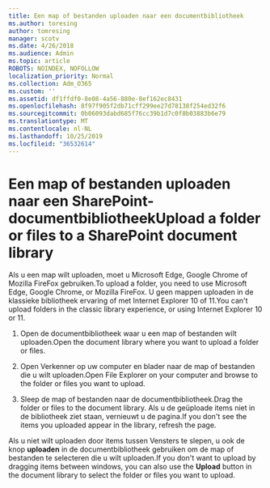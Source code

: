 ```yaml
---
title: Een map of bestanden uploaden naar een documentbibliotheek
ms.author: toresing
author: tomresing
manager: scotv
ms.date: 4/26/2018
ms.audience: Admin
ms.topic: article
ROBOTS: NOINDEX, NOFOLLOW
localization_priority: Normal
ms.collection: Adm_O365
ms.custom: ''
ms.assetid: df1ffdf0-8e08-4a56-880e-8ef162ec8431
ms.openlocfilehash: 8f97f905f2db71cff299ee27d78138f254ed32f6
ms.sourcegitcommit: 0b06093dabd685f76cc39b1d7c0f8b03883b6e79
ms.translationtype: MT
ms.contentlocale: nl-NL
ms.lasthandoff: 10/25/2019
ms.locfileid: "36532614"
---
```

# <a name="upload-a-folder-or-files-to-a-sharepoint-document-library"></a><span data-ttu-id="31e3a-102">Een map of bestanden uploaden naar een SharePoint-documentbibliotheek</span><span class="sxs-lookup"><span data-stu-id="31e3a-102">Upload a folder or files to a SharePoint document library</span></span>

<span data-ttu-id="31e3a-103">Als u een map wilt uploaden, moet u Microsoft Edge, Google Chrome of Mozilla FireFox gebruiken.</span><span class="sxs-lookup"><span data-stu-id="31e3a-103">To upload a folder, you need to use Microsoft Edge, Google Chrome, or Mozilla FireFox.</span></span> <span data-ttu-id="31e3a-104">U geen mappen uploaden in de klassieke bibliotheek ervaring of met Internet Explorer 10 of 11.</span><span class="sxs-lookup"><span data-stu-id="31e3a-104">You can't upload folders in the classic library experience, or using Internet Explorer 10 or 11.</span></span>
  
1. <span data-ttu-id="31e3a-105">Open de documentbibliotheek waar u een map of bestanden wilt uploaden.</span><span class="sxs-lookup"><span data-stu-id="31e3a-105">Open the document library where you want to upload a folder or files.</span></span>
    
2. <span data-ttu-id="31e3a-106">Open Verkenner op uw computer en blader naar de map of bestanden die u wilt uploaden.</span><span class="sxs-lookup"><span data-stu-id="31e3a-106">Open File Explorer on your computer and browse to the folder or files you want to upload.</span></span>
    
3. <span data-ttu-id="31e3a-107">Sleep de map of bestanden naar de documentbibliotheek.</span><span class="sxs-lookup"><span data-stu-id="31e3a-107">Drag the folder or files to the document library.</span></span> <span data-ttu-id="31e3a-108">Als u de geüploade items niet in de bibliotheek ziet staan, vernieuwt u de pagina.</span><span class="sxs-lookup"><span data-stu-id="31e3a-108">If you don't see the items you uploaded appear in the library, refresh the page.</span></span> 
    
<span data-ttu-id="31e3a-109">Als u niet wilt uploaden door items tussen Vensters te slepen, u ook de knop **uploaden** in de documentbibliotheek gebruiken om de map of bestanden te selecteren die u wilt uploaden.</span><span class="sxs-lookup"><span data-stu-id="31e3a-109">If you don't want to upload by dragging items between windows, you can also use the **Upload** button in the document library to select the folder or files you want to upload.</span></span> 
  

